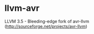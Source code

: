 llvm-avr
========

LLVM 3.5 - Bleeding-edge fork of avr-llvm (http://sourceforge.net/projects/avr-llvm)
